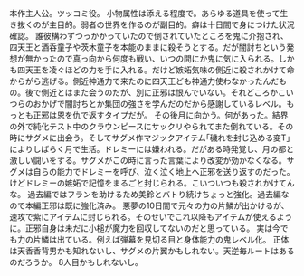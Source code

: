 本作主人公。ツッコミ役。
小物属性は添える程度で。あらゆる道具を使って生き抜くのが主目的。弱者の世界を作るのが副目的。癖は十日間で身につけた状況確認。
誰彼構わずつっかかっていたので倒されていたところを鬼に介抱され、四天王と酒呑童子や茨木童子を本能のままに殺そうとする。だが闇討ちという発想が無かったので真っ向から何度も戦い、いつの間にか鬼に気に入られる。しかも四天王を凌ぐほどの力を手に入れる。だけど嫉妬気味の側近に殺されかけて命からがら逃げる。側近神通力で来たのに四天王ども神通力使わなかったんだもの。後で側近とはまた会うのだが、別に正邪は恨んでいない。それどころかこいつらのおかげで闇討ちとか集団の強さを学んだのだから感謝しているレベル。もっとも正邪は恩を仇で返すタイプだが。
その後月に向かう。何があった。結界の外で純化テスト中のクラウンピースにサックリやられてまた倒れている。その時にサグメに出会う。そしてサグメ作マジックアイテム｢穢れを封じ込める変T｣によりしばらく月で生活。ドレミーには嫌われる。だがある時発覚し、月の都と激しい闘いをする。サグメがこの時に言った言葉により改変が効かなくなる。サグメは自らの能力でドレミーを呼び、泣く泣く地上へ正邪を送り返すのだった。けどドレミーの嫉妬で記憶をまるごと封じられる。こいついつも殺されかけてんな。
過去編ではフランを助けるため美鈴とバトり続けちょっと強化。過去編なので本編正邪は既に強化済み。
悪夢の10日間で元々の力の片鱗が出かけるが、速攻で紫にアイテムに封じられる。そのせいでこれ以降もアイテムが使えるように。正邪自身は未だに小槌が魔力を回収してないのだと思っている。
実は今でも力の片鱗は出ている。例えば弾幕を見切る目と身体能力の鬼レベル化。
正体は天香香背男かも知れないし、サグメの片翼かもしれない。天逆毎ルートはあるのだろうか。
8人目かもしれないし。